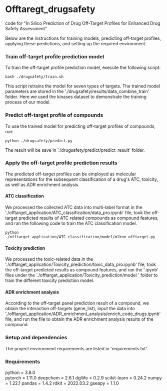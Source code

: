 # Offtaregt_drugsafety
code for "In Silico Prediction of Drug Off-Target Profiles for Enhanced Drug Safety Assessment"

Below are the instructions for training models, predicting off-target profiles, applying these predictions, and setting up the required environment.

### Train off-target profile prediction model

To train the off-target profile prediction model, execute the following script:
```
bash ./drugsafety/train.sh
```
This script retrains the model for seven types of targets. The trained model parameters are stored in the './drugsafety/results/data_combine_train' folder. Here we used the kinases dataset to demonstrate the training process of our model.

### Predict off-target profile of compounds

To use the trained model for predicting off-target profiles of compounds, run:
```
python ./drugsafety/predict.py
```
The result will be save in './drugsafety/predict/predict_result' folder.


### Apply the off-target profile prediction results
The predicted off-target profiles can be employed as molecular representations for the subsequent classification of a drug's ATC, toxicity, as well as ADR enrichment analysis.

#### ATC classification
We processed the collected ATC data into multi-label format in the './offtarget_application/ATC_classification/data_pro.ipynb' file, took the off-target predicted results of ATC related compounds as compound features, and ran the following code to train the ATC classification model.
```
python ./offtarget_application/ATC_classification/model/mlknn_offtarget.py
```

#### Toxicity prediction
We processed the toxic-related data in the './offtarget_application/Toxicity_prediction/toxic_data_pro.ipynb' file, took the off-target predicted results as compound features, and ran the '.ipynb' files under the  './offtarget_application/Toxicity_prediction/model ' folder  to train the different toxicity prediction model.

#### ADR enrichment analysis
According to the off-target panel prediction result of a compound, we obtain the interaction off-targets (gene_list), input the data into './offtarget_application/ADR_enrichment_analysis/enrich_code_drugs.ipynb' file, and run the file to obtain the ADR enrichment analysis results of the compound.

### Setup and dependencies
The project environment requirements are listed in 'requirements.txt'.

### Requirements
python = 3.8.0  
pytorch = 1.11.0 
deepchem = 2.6.1 
dgllife = 0.2.9 
scikit-learn = 0.24.2 
numpy = 1.22.1 
pandas = 1.4.2 
rdkit = 2022.03.2 
gseapy = 1.1.0
